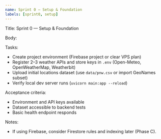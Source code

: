 ```yaml
---
name: Sprint 0 — Setup & Foundation
labels: [sprint0, setup]
---
```


Title: Sprint 0 — Setup & Foundation

Body:

Tasks:
- Create project environment (Firebase project or clear VPS plan)
- Register 2–3 weather APIs and store keys in `.env` (Open-Meteo, OpenWeatherMap, Weatherbit)
- Upload initial locations dataset (use `data/pnw.csv` or import GeoNames subset)
- Verify local dev server runs (`uvicorn main:app --reload`)

Acceptance criteria:
- Environment and API keys available
- Dataset accessible to backend tests
- Basic health endpoint responds

Notes:
- If using Firebase, consider Firestore rules and indexing later (Phase C).
